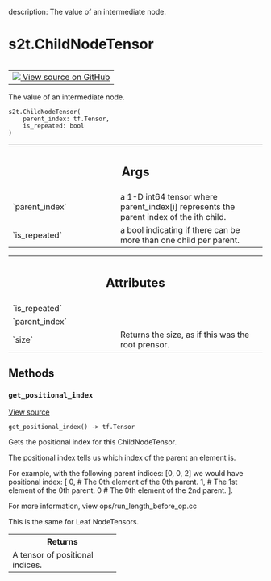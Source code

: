 description: The value of an intermediate node.

<div itemscope itemtype="http://developers.google.com/ReferenceObject">
<meta itemprop="name" content="s2t.ChildNodeTensor" />
<meta itemprop="path" content="Stable" />
<meta itemprop="property" content="__init__"/>
<meta itemprop="property" content="get_positional_index"/>
</div>

# s2t.ChildNodeTensor

<!-- Insert buttons and diff -->

<table class="tfo-notebook-buttons tfo-api nocontent" align="left">
<td>
  <a target="_blank" href="https://github.com/google/struct2tensor/blob/master/struct2tensor/prensor.py#L75-L135">
    <img src="https://www.tensorflow.org/images/GitHub-Mark-32px.png" />
    View source on GitHub
  </a>
</td>
</table>



The value of an intermediate node.

<pre class="devsite-click-to-copy prettyprint lang-py tfo-signature-link">
<code>s2t.ChildNodeTensor(
    parent_index: tf.Tensor,
    is_repeated: bool
)
</code></pre>



<!-- Placeholder for "Used in" -->


<!-- Tabular view -->
 <table class="responsive fixed orange">
<colgroup><col width="214px"><col></colgroup>
<tr><th colspan="2"><h2 class="add-link">Args</h2></th></tr>

<tr>
<td>
`parent_index`
</td>
<td>
a 1-D int64 tensor where parent_index[i] represents the
parent index of the ith child.
</td>
</tr><tr>
<td>
`is_repeated`
</td>
<td>
a bool indicating if there can be more than one child per
parent.
</td>
</tr>
</table>





<!-- Tabular view -->
 <table class="responsive fixed orange">
<colgroup><col width="214px"><col></colgroup>
<tr><th colspan="2"><h2 class="add-link">Attributes</h2></th></tr>

<tr>
<td>
`is_repeated`
</td>
<td>

</td>
</tr><tr>
<td>
`parent_index`
</td>
<td>

</td>
</tr><tr>
<td>
`size`
</td>
<td>
Returns the size, as if this was the root prensor.
</td>
</tr>
</table>



## Methods

<h3 id="get_positional_index"><code>get_positional_index</code></h3>

<a target="_blank" href="https://github.com/google/struct2tensor/blob/master/struct2tensor/prensor.py#L110-L130">View source</a>

<pre class="devsite-click-to-copy prettyprint lang-py tfo-signature-link">
<code>get_positional_index() -> tf.Tensor
</code></pre>

Gets the positional index for this ChildNodeTensor.

The positional index tells us which index of the parent an element is.

For example, with the following parent indices: [0, 0, 2]
we would have positional index:
[
  0, # The 0th element of the 0th parent.
  1, # The 1st element of the 0th parent.
  0  # The 0th element of the 2nd parent.
].

For more information, view ops/run_length_before_op.cc

This is the same for Leaf NodeTensors.

<!-- Tabular view -->
 <table class="responsive fixed orange">
<colgroup><col width="214px"><col></colgroup>
<tr><th colspan="2">Returns</th></tr>
<tr class="alt">
<td colspan="2">
A tensor of positional indices.
</td>
</tr>

</table>
